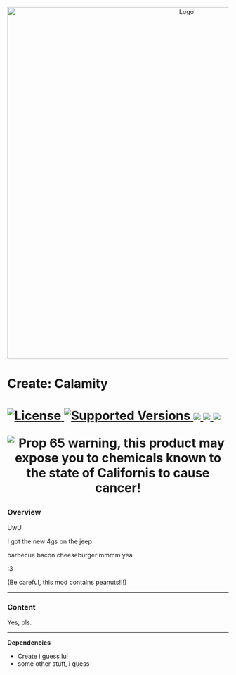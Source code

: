 <p align="center"><img src="https://github.com/JR1811/NeMuelch-1.18/assets/36027822/5ced51a5-1658-49ea-b5d2-3c69a8d3174e" alt="Logo" width="800"></p>

# Create: Calamity

<h1>
    <a href="https://github.com/LopyLuna/Create-Calamity/blob/master/LICENSE">
        <img src="https://img.shields.io/github/license/LopyLuna/Create-Calamity?style=for-the-badge&labelWidth=15&color=900c3f" alt="License">
    </a>
    <a href="https://github.com/LopyLuna/Create-Calamity">
      <img src="https://img.shields.io/badge/Available_for-MC_1.19.2-c70039?style=for-the-badge&labelWidth=15" alt="Supported Versions">
    </a>
    <a href="https://www.curseforge.com/minecraft/mc-mods/">
        <img src="https://img.shields.io/badge/-CurseForge-gray?style=for-the-badge&logo=curseforge&labelColor=orange">
    </a>
    <a href="https://modrinth.com/mod/">
        <img src="https://img.shields.io/badge/-modrinth-gray?style=for-the-badge&labelColor=green&labelWidth=15&logo=appveyor&logoColor=white">
    </a>
    <a href="https://github.com/LopyLuna/Create-Calamity/releases">
        <img src="https://img.shields.io/github/v/release/LopyLuna/Create-Calamity?logo=github&style=for-the-badge">
    </a>
	<p align="center">
	<img src="https://cdn.discordapp.com/attachments/1133381418987298826/1140870567977824368/warrning-image.png" alt="Prop 65 warning, this product may expose you to chemicals known to the state of Californis to cause cancer!">
	</p>
</h1>

### Overview

UwU

I got the new 4gs on the jeep

barbecue bacon cheeseburger mmmm yea

:3

(Be careful, this mod contains peanuts!!!)

---

### Content

Yes, pls.

---

**Dependencies**

- Create i guess lul
- some other stuff, i guess

[](https://media.tenor.com/t9r5_BHmfkoAAAAC/shadow-wizard-money-gang-shadow-wizard.gif)
